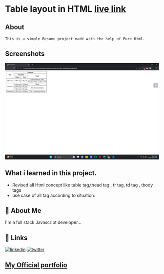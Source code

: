 
# Table layout in HTML [live link](https://html-table-roshan.netlify.app/)

## About 
    This is a simple Resume project made with the help of Pure Html.

## Screenshots

![App Screenshot](./screenshot/Screenshot%20(43).png)


## What i learned in this project.

- Revised all Html concept like table tag,thead tag , tr tag, td tag , tbody tags
- use case of all tag according to situation.



## 🚀 About Me
I'm a full stack Javascript developer...


## 🔗 Links

[![linkedin](https://img.shields.io/badge/linkedin-0A66C2?style=for-the-badge&logo=linkedin&logoColor=white)](https://www.linkedin.com/in/roshan-guragain-guragain-747aa4245/)
[![twitter](https://img.shields.io/badge/twitter-1DA1F2?style=for-the-badge&logo=twitter&logoColor=white)](https://twitter.com/RoshanGuragain3)


##  [My Official portfolio](https://portfolio-roshan.netlify.app/)




